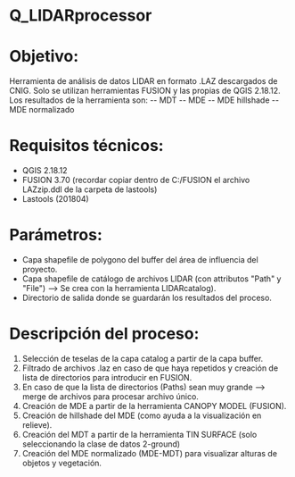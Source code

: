 # Q_LIDARprocessor

# Objetivo:
Herramienta de análisis de datos LIDAR en formato .LAZ descargados de CNIG. Solo se utilizan herramientas FUSION y las propias de QGIS 2.18.12.
Los resultados de la herramienta son: 
-- MDT
-- MDE
-- MDE hillshade
-- MDE normalizado

# Requisitos técnicos: 
- QGIS 2.18.12
- FUSION 3.70 (recordar copiar dentro de C:/FUSION el archivo LAZzip.ddl de la carpeta de lastools)
- Lastools (201804)

# Parámetros:
- Capa shapefile de polygono del buffer del área de influencia del proyecto.
- Capa shapefile de catálogo de archivos LIDAR (con attributos "Path" y "File") --> Se crea con la herramienta LIDARcatalog).
- Directorio de salida donde se guardarán los resultados del proceso.

# Descripción del proceso: 
1. Selección de teselas de la capa catalog a partir de la capa buffer.
2. Filtrado de archivos .laz en caso de que haya repetidos y creación de lista de directorios para introducir en FUSION.
3. En caso de que la lista de directorios (Paths) sean muy grande --> merge de archivos para procesar archivo único.
4. Creación de MDE a partir de la herramienta CANOPY MODEL (FUSION).
5. Creación de hillshade del MDE (como ayuda a la visualización en relieve).
6. Creación del MDT a partir de la herramienta TIN SURFACE (solo seleccionando la clase de datos 2-ground)
7. Creación del MDE normalizado (MDE-MDT) para visualizar alturas de objetos y vegetación.
